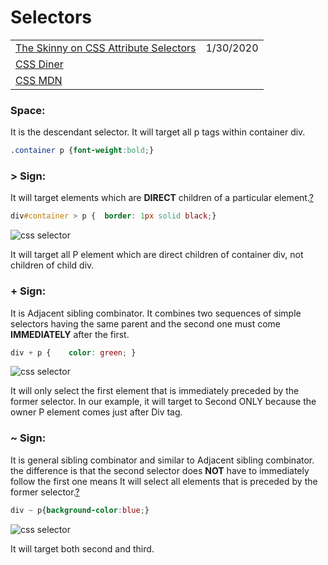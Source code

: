 # Selectors

|  |  |
| :--- | :--- |
| [The Skinny on CSS Attribute Selectors](https://css-tricks.com/attribute-selectors/) | 1/30/2020 |
| [CSS Diner](https://flukeout.github.io/) |  |
| [CSS MDN](https://developer.mozilla.org/en-US/docs/Web/CSS/Reference) |  |

### Space: 

It is the descendant selector. It will target all p tags within container div.

```css
.container p {font-weight:bold;}
```

### &gt; Sign:

It will target elements which are **DIRECT** children of a particular element.[?](https://techbrij.com/css-selector-adjacent-child-sibling#)

```css
div#container > p {  border: 1px solid black;}
```

![css selector](https://img.techbrij.com/650/css%20selector%202.JPG)

It will target all P element which are direct children of container div, not children of child div.

### + Sign:

It is Adjacent sibling combinator. It combines two sequences of simple selectors having the same parent and the second one must come **IMMEDIATELY** after the first.

```css
div + p {    color: green; }
```

![css selector](https://img.techbrij.com/650/css%20selector%203.jpg)

It will only select the first element that is immediately preceded by the former selector. In our example, it will target to Second ONLY because the owner P element comes just after Div tag.

### ~ Sign:

It is general sibling combinator and similar to Adjacent sibling combinator. the difference is that the second selector does **NOT** have to immediately follow the first one means It will select all elements that is preceded by the former selector.[?](https://techbrij.com/css-selector-adjacent-child-sibling#)

```css
div ~ p{background-color:blue;}
```

![css selector](https://img.techbrij.com/650/css%20selector%204.jpg)

It will target both second and third.

